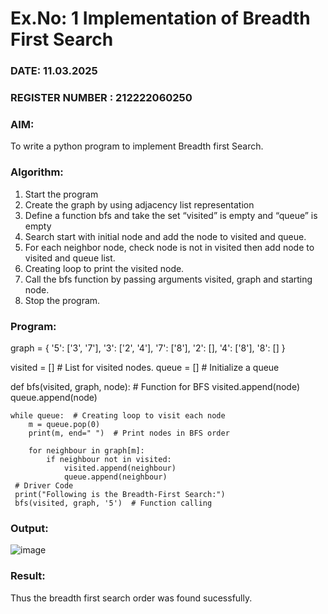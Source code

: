 # Ex.No: 1  Implementation of Breadth First Search 
### DATE: 11.03.2025                                                                        
### REGISTER NUMBER : 212222060250
### AIM: 
To write a python program to implement Breadth first Search. 
### Algorithm:
1. Start the program
2. Create the graph by using adjacency list representation
3. Define a function bfs and take the set “visited” is empty and “queue” is empty
4. Search start with initial node and add the node to visited and queue.
5. For each neighbor node, check node is not in visited then add node to visited and queue list.
6.  Creating loop to print the visited node.
7.   Call the bfs function by passing arguments visited, graph and starting node.
8.   Stop the program.
### Program:
   graph = {
    '5': ['3', '7'],
    '3': ['2', '4'],
    '7': ['8'],
    '2': [],
    '4': ['8'],
    '8': []
}

visited = []  # List for visited nodes.
queue = []    # Initialize a queue

def bfs(visited, graph, node):  # Function for BFS
    visited.append(node)
    queue.append(node)

    while queue:  # Creating loop to visit each node
        m = queue.pop(0)
        print(m, end=" ")  # Print nodes in BFS order

        for neighbour in graph[m]:
            if neighbour not in visited:
                visited.append(neighbour)
                queue.append(neighbour)
     # Driver Code
     print("Following is the Breadth-First Search:")
     bfs(visited, graph, '5')  # Function calling

### Output:
![image](https://github.com/user-attachments/assets/f797b094-0812-48a8-824c-6cc7a813f16f)



### Result:
Thus the breadth first search order was found sucessfully.
